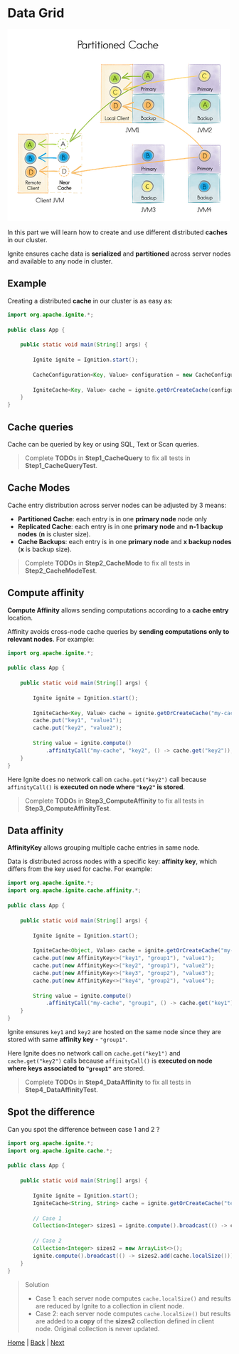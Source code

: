 # Data Grid

![img](img/data-grid.png)

In this part we will learn how to create and use different distributed **caches** in our cluster.

Ignite ensures cache data is **serialized** and **partitioned** across server nodes and available to any node in cluster.


## Example

Creating a distributed **cache** in our cluster is as easy as:

```java
import org.apache.ignite.*;

public class App {

    public static void main(String[] args) {

        Ignite ignite = Ignition.start();

        CacheConfiguration<Key, Value> configuration = new CacheConfiguration<>("my-cache");

        IgniteCache<Key, Value> cache = ignite.getOrCreateCache(configuration);
    }
}
```

## Cache queries

Cache can be queried by key or using SQL, Text or Scan queries.

>Complete **TODO**s in **Step1_CacheQuery** to fix all tests in **Step1_CacheQueryTest**.


## Cache Modes

Cache entry distribution across server nodes can be adjusted by 3 means:

- **Partitioned Cache**: each entry is in one **primary node** node only
- **Replicated Cache**: each entry is in one **primary node** and **n-1 backup nodes** (**n** is cluster size).
- **Cache Backups**: each entry is in one **primary node** and **x backup nodes** (**x** is backup size).

>Complete **TODO**s in **Step2_CacheMode** to fix all tests in **Step2_CacheModeTest**.


## Compute affinity

**Compute Affinity** allows sending computations according to a **cache entry** location.

Affinity avoids cross-node cache queries by **sending computations only to relevant nodes**. For example:

```java
import org.apache.ignite.*;

public class App {

    public static void main(String[] args) {

        Ignite ignite = Ignition.start();

        IgniteCache<Key, Value> cache = ignite.getOrCreateCache("my-cache");
        cache.put("key1", "value1");
        cache.put("key2", "value2");

        String value = ignite.compute()
            .affinityCall("my-cache", "key2", () -> cache.get("key2"));
    }
}
```
Here Ignite does no network call on `cache.get("key2")` call because `affinityCall()` is **executed on node where `"key2"` is stored**.


>Complete **TODO**s in **Step3_ComputeAffinity** to fix all tests in **Step3_ComputeAffinityTest**.


## Data affinity

**AffinityKey** allows grouping multiple cache entries in same node.

Data is distributed across nodes with a specific key: **affinity key**, which differs from the key used for cache. For example:

```java
import org.apache.ignite.*;
import org.apache.ignite.cache.affinity.*;

public class App {

    public static void main(String[] args) {

        Ignite ignite = Ignition.start();

        IgniteCache<Object, Value> cache = ignite.getOrCreateCache("my-cache");
        cache.put(new AffinityKey<>("key1", "group1"), "value1");
        cache.put(new AffinityKey<>("key2", "group1"), "value2");
        cache.put(new AffinityKey<>("key3", "group2"), "value3");
        cache.put(new AffinityKey<>("key4", "group2"), "value4");

        String value = ignite.compute()
            .affinityCall("my-cache", "group1", () -> cache.get("key1") + cache.get("key2"));
    }
}
```

Ignite ensures `key1` and `key2` are hosted on the same node since they are stored with same **affinity key** - `"group1"`.

Here Ignite does no network call on `cache.get("key1")` and `cache.get("key2")` calls because `affinityCall()` is **executed on node where keys associated to `"group1"`** are stored.


>Complete **TODO**s in **Step4_DataAffinity** to fix all tests in **Step4_DataAffinityTest**.


## Spot the difference

Can you spot the difference between case 1 and 2 ?

```java
import org.apache.ignite.*;
import org.apache.ignite.cache.*;

public class App {

    public static void main(String[] args) {

        Ignite ignite = Ignition.start();
        IgniteCache<String, String> cache = ignite.getOrCreateCache("test");

        // Case 1
        Collection<Integer> sizes1 = ignite.compute().broadcast(() -> cache.localSize());

        // Case 2
        Collection<Integer> sizes2 = new ArrayList<>();
        ignite.compute().broadcast(() -> sizes2.add(cache.localSize()));
    }
}
```


>Solution
>- Case 1: each server node computes `cache.localSize()` and results are reduced by Ignite to a collection in client node.
>- Case 2: each server node computes `cache.localSize()` but results are added to **a copy** of the **sizes2** collection defined in client node. Original collection is never updated.


[Home](../readme.md) | [Back](./part1_compute-grid.md) | [Next](part3_service-grid.md)
